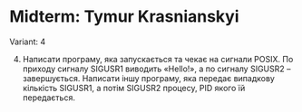 # Midterm: Tymur Krasnianskyi
Variant: 4

4. Написати програму, яка запускається та чекає на сигнали POSIX. По приходу сигналу SIGUSR1 виводить «Hello!», а по сигналу SIGUSR2 – завершується. Написати іншу програму, яка передає випадкову кількість SIGUSR1, а потім SIGUSR2 процесу, PID якого їй передається.